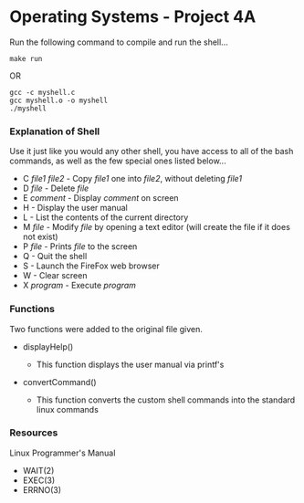 # Operating Systems - Project 4A

Run the following command to compile and run the shell...

	make run

OR

	gcc -c myshell.c
	gcc myshell.o -o myshell
	./myshell


### Explanation of Shell
Use it just like you would any other shell, you have access to
all of the bash commands, as well as the few special ones
listed below...

- C *file1 file2* - Copy *file1* one into *file2*, without deleting *file1*
- D *file*        - Delete *file*
- E *comment*     - Display *comment* on screen
- H               - Display the user manual
- L               - List the contents of the current directory
- M *file*        - Modify *file* by opening a text editor (will create the file if it does not exist)
- P *file*        - Prints *file* to the screen
- Q               - Quit the shell
- S               - Launch the FireFox web browser
- W               - Clear screen
- X *program*     - Execute *program*


### Functions
Two functions were added to the original file given.

- displayHelp()
	- This function displays the user manual via printf's

- convertCommand()
	- This function converts the custom shell commands into the standard linux commands

### Resources
Linux Programmer's Manual
- WAIT(2)
- EXEC(3)
- ERRNO(3)
